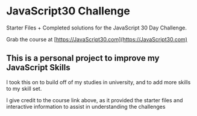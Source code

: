 # JavaScript30 Challenge

Starter Files + Completed solutions for the JavaScript 30 Day Challenge.

Grab the course at [https://JavaScript30.com](https://JavaScript30.com)

## This is a personal project to improve my JavaScript Skills
I took this on to build off of my studies in university, and to add more skills to my skill set.

I give credit to the course link above, as it provided the starter files and interactive information to assist in understanding the challenges
